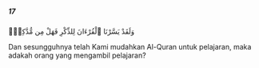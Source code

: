 ##### 17

<span class="ayah">وَلَقَدْ يَسَّرْنَا ٱلْقُرْءَانَ لِلذِّكْرِ فَهَلْ مِن مُّدَّكِرٍۢ</span>

<span class="ayah_translation">Dan sesungguhnya telah Kami mudahkan Al-Quran untuk pelajaran, maka adakah orang yang mengambil pelajaran?</span>
